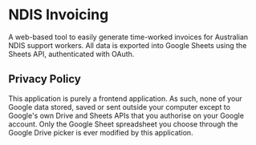 # NDIS Invoicing

A web-based tool to easily generate time-worked invoices for Australian NDIS support workers. All data is exported into Google Sheets using the Sheets API, authenticated with OAuth.

## Privacy Policy

This application is purely a frontend application. As such, none of your Google data stored, saved or sent outside your computer except to Google's own Drive and Sheets APIs that you authorise on your Google account. 
Only the Google Sheet spreadsheet you choose through the Google Drive picker is ever modified by this application.
